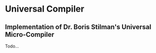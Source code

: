 Universal Compiler
==================
Implementation of Dr. Boris Stilman's Universal Micro-Compiler
--------------------------------------------------------------

Todo...
